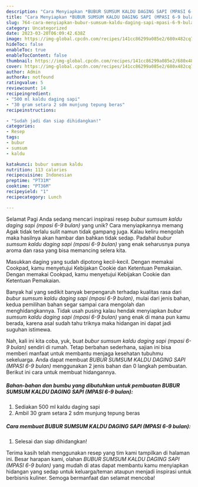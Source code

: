 ```yaml
---
description: "Cara Menyiapkan *BUBUR SUMSUM KALDU DAGING SAPI (MPASI 6-9 bulan)* yang Enak, Mantap"
title: "Cara Menyiapkan *BUBUR SUMSUM KALDU DAGING SAPI (MPASI 6-9 bulan)* yang Enak, Mantap"
slug: 764-cara-menyiapkan-bubur-sumsum-kaldu-daging-sapi-mpasi-6-9-bulan-yang-enak-mantap
category: Uncategorized
date: 2023-03-20T06:09:42.638Z
image: https://img-global.cpcdn.com/recipes/141cc86299a085e2/680x482cq70/bubur-sumsum-kaldu-daging-sapi-mpasi-6-9-bulan-foto-resep-utama.jpg
hideToc: false
enableToc: true
enableTocContent: false
thumbnail: https://img-global.cpcdn.com/recipes/141cc86299a085e2/680x482cq70/bubur-sumsum-kaldu-daging-sapi-mpasi-6-9-bulan-foto-resep-utama.jpg
cover: https://img-global.cpcdn.com/recipes/141cc86299a085e2/680x482cq70/bubur-sumsum-kaldu-daging-sapi-mpasi-6-9-bulan-foto-resep-utama.jpg
author: Admin
authorAv: notfound
ratingvalue: 5
reviewcount: 14
recipeingredient:
- "500 ml kaldu daging sapi"
- "30 gram setara 2 sdm munjung tepung beras"
recipeinstructions:

- "Sudah jadi dan siap dihidangkan!"
categories:
- Resep
tags:
- bubur
- sumsum
- kaldu

katakunci: bubur sumsum kaldu 
nutrition: 113 calories
recipecuisine: Indonesian
preptime: "PT31M"
cooktime: "PT36M"
recipeyield: "1"
recipecategory: Lunch

---
```



Selamat Pagi Anda sedang mencari inspirasi resep *bubur sumsum kaldu daging sapi (mpasi 6-9 bulan)* yang unik? Cara menyiapkannya memang Agak tidak terlalu sulit namun tidak gampang juga. Kalau keliru mengolah maka hasilnya akan hambar dan bahkan tidak sedap. Padahal *bubur sumsum kaldu daging sapi (mpasi 6-9 bulan)* yang enak seharusnya punya aroma dan rasa yang bisa memancing selera kita.


Masukkan daging yang sudah dipotong kecil-kecil. Dengan memakai Cookpad, kamu menyetujui Kebijakan Cookie dan Ketentuan Pemakaian. Dengan memakai Cookpad, kamu menyetujui Kebijakan Cookie dan Ketentuan Pemakaian.

Banyak hal yang sedikit banyak berpengaruh terhadap kualitas rasa dari *bubur sumsum kaldu daging sapi (mpasi 6-9 bulan)*, mulai dari jenis bahan, kedua pemilihan bahan segar sampai cara mengolah dan menghidangkannya. Tidak usah pusing kalau hendak menyiapkan *bubur sumsum kaldu daging sapi (mpasi 6-9 bulan)* yang enak di mana pun kamu berada, karena asal sudah tahu triknya maka hidangan ini dapat jadi suguhan istimewa.


Nah, kali ini kita coba, yuk, buat *bubur sumsum kaldu daging sapi (mpasi 6-9 bulan)* sendiri di rumah. Tetap berbahan sederhana, sajian ini bisa memberi manfaat untuk membantu menjaga kesehatan tubuhmu sekeluarga. Anda dapat membuat *BUBUR SUMSUM KALDU DAGING SAPI (MPASI 6-9 bulan)* menggunakan 2 jenis bahan dan 0 langkah pembuatan. Berikut ini cara untuk membuat hidangannya.

<!--inarticleads1-->

##### Bahan-bahan dan bumbu yang dibutuhkan untuk pembuatan *BUBUR SUMSUM KALDU DAGING SAPI (MPASI 6-9 bulan)*:

1. Sediakan 500 ml kaldu daging sapi
1. Ambil 30 gram setara 2 sdm munjung tepung beras




<!--inarticleads2-->

##### Cara membuat *BUBUR SUMSUM KALDU DAGING SAPI (MPASI 6-9 bulan)*:


1. Selesai dan siap dihidangkan!



Terima kasih telah menggunakan resep yang tim kami tampilkan di halaman ini. Besar harapan kami, olahan *BUBUR SUMSUM KALDU DAGING SAPI (MPASI 6-9 bulan)* yang mudah di atas dapat membantu kamu menyiapkan hidangan yang sedap untuk keluarga/teman ataupun menjadi inspirasi untuk berbisnis kuliner. Semoga bermanfaat dan selamat mencoba!
